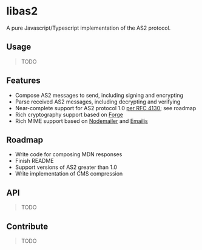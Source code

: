 # libas2

A pure Javascript/Typescript implementation of the AS2 protocol.

## Usage

> TODO

## Features

- Compose AS2 messages to send, including signing and encrypting
- Parse received AS2 messages, including decrypting and verifying
- Near-complete support for AS2 protocol 1.0 [per RFC 4130](https://tools.ietf.org/html/rfc4130); see roadmap
- Rich cryptography support based on [Forge](https://github.com/digitalbazaar/forge)
- Rich MIME support based on [Nodemailer](https://github.com/nodemailer/nodemailer) and [Emailjs](https://github.com/emailjs/emailjs-mime-parser)

## Roadmap

- Write code for composing MDN responses
- Finish README
- Support versions of AS2 greater than 1.0
- Write implementation of CMS compression

## API

> TODO

## Contribute

> TODO
